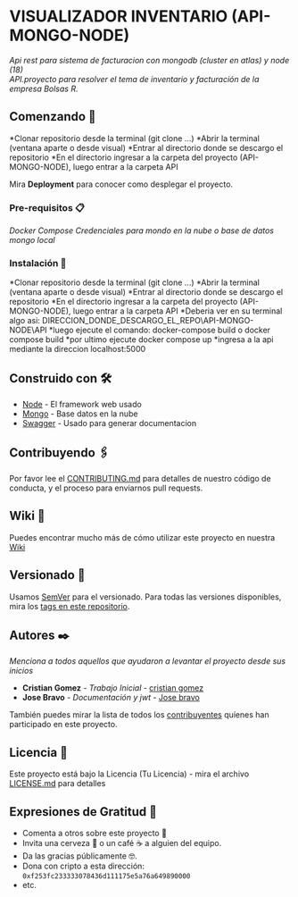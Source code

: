 # VISUALIZADOR INVENTARIO (API-MONGO-NODE)

_Api rest para sistema de facturacion con mongodb (cluster en atlas) y node (18) <br>
  API.proyecto para resolver el tema de inventario y facturación de la empresa Bolsas R._

## Comenzando 🚀

   *Clonar repositorio desde la terminal (git clone ...) 
   *Abrir la terminal (ventana aparte o desde visual) 
   *Entrar al directorio donde se descargo el repositorio 
   *En el directorio ingresar a la carpeta del proyecto (API-MONGO-NODE), luego entrar a la carpeta API

Mira **Deployment** para conocer como desplegar el proyecto.


### Pre-requisitos 📋

_Docker Compose_
_Credenciales para mondo en la nube o base de datos mongo local_

### Instalación 🔧

  *Clonar repositorio desde la terminal (git clone ...) 
  *Abrir la terminal (ventana aparte o desde visual) 
  *Entrar al directorio donde se descargo el repositorio 
  *En el directorio ingresar a la carpeta del proyecto (API-MONGO-NODE), luego entrar a la carpeta API
  *Deberia ver en su terminal algo asi: DIRECCION_DONDE_DESCARGO_EL_REPO\API-MONGO-NODE\API 
  *luego ejecute el comando: docker-compose build o docker compose build 
  *por ultimo ejecute docker compose up
  *ingresa a la api mediante la direccion localhost:5000


## Construido con 🛠️

* [Node](http://www.nodejs.org) - El framework web usado
* [Mongo](https://mongodb.com) - Base datos en la nube
* [Swagger](https://swagger.io) - Usado para generar documentacion

## Contribuyendo 🖇️

Por favor lee el [CONTRIBUTING.md](https://gist.github.com/villanuevand/xxxxxx) para detalles de nuestro código de conducta, y el proceso para enviarnos pull requests.

## Wiki 📖

Puedes encontrar mucho más de cómo utilizar este proyecto en nuestra [Wiki](https://github.com/tu/proyecto/wiki)

## Versionado 📌

Usamos [SemVer](http://semver.org/) para el versionado. Para todas las versiones disponibles, mira los [tags en este repositorio](https://github.com/tu/proyecto/tags).

## Autores ✒️

_Menciona a todos aquellos que ayudaron a levantar el proyecto desde sus inicios_

* **Cristian Gomez** - *Trabajo Inicial* - [cristian gomez](https://github.com/ccgg1997)
* **Jose Bravo** - *Documentación y jwt* - [Jose bravo](#fulanito-de-tal)

También puedes mirar la lista de todos los [contribuyentes](https://github.com/your/project/contributors) quíenes han participado en este proyecto. 

## Licencia 📄

Este proyecto está bajo la Licencia (Tu Licencia) - mira el archivo [LICENSE.md](LICENSE.md) para detalles

## Expresiones de Gratitud 🎁

* Comenta a otros sobre este proyecto 📢
* Invita una cerveza 🍺 o un café ☕ a alguien del equipo. 
* Da las gracias públicamente 🤓.
* Dona con cripto a esta dirección: `0xf253fc233333078436d111175e5a76a649890000`
* etc.

